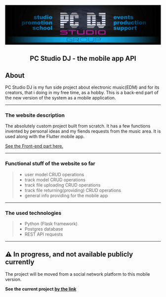 <div align="center"><img src="https://raw.githubusercontent.com/denis-progman/pcdj_site/main/files/images/pc_dj_header_example.jpg" width="600" alt="PC studio DJ head cover">
<h2>PC Studio DJ - the mobile app API</h1></div>

## About
 PC Studio DJ is my fun side project about electronic music(EDM) and for its creators, that i doing in my free time, as a hobby.
 This is a back-end part of the new version of the system as a mobile application. 
 
 ---
### The website description
The absolutely custom project built from scratch. It has a few functions invented by personal ideas and my fiends requests from the music area.
It is used along with the Flutter mobile app.

[See the Front-end part here.](https://github.com/denis-progman/pc_dj_new_front)

 ---
### Functional stuff of the website so far
>- user model CRUD operations
>- track model CRUD operations
>- track file uploading CRUD operations
>- track file returning(providing) CRUD operations
>- general info providing for the mobile app

 ---
### The used technologies
>- Python (Flask framework)
>- Postgres database
>- REST API requests

 ---

 ## ⚠️ In progress, and not available publicly currently
 The project will be moved from a social network platform to this mobile version.

 **See the current project [by the link](https://vk.com/pcstudiodj)**

